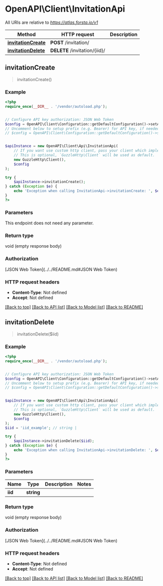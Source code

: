 # OpenAPI\Client\InvitationApi

All URIs are relative to *https://atlas.forsta.io/v1*

Method | HTTP request | Description
------------- | ------------- | -------------
[**invitationCreate**](InvitationApi.md#invitationCreate) | **POST** /invitation/ | 
[**invitationDelete**](InvitationApi.md#invitationDelete) | **DELETE** /invitation/{iid}/ | 



## invitationCreate

> invitationCreate()



### Example

```php
<?php
require_once(__DIR__ . '/vendor/autoload.php');


// Configure API key authorization: JSON Web Token
$config = OpenAPI\Client\Configuration::getDefaultConfiguration()->setApiKey('Authorization', 'YOUR_API_KEY');
// Uncomment below to setup prefix (e.g. Bearer) for API key, if needed
// $config = OpenAPI\Client\Configuration::getDefaultConfiguration()->setApiKeyPrefix('Authorization', 'Bearer');


$apiInstance = new OpenAPI\Client\Api\InvitationApi(
    // If you want use custom http client, pass your client which implements `GuzzleHttp\ClientInterface`.
    // This is optional, `GuzzleHttp\Client` will be used as default.
    new GuzzleHttp\Client(),
    $config
);

try {
    $apiInstance->invitationCreate();
} catch (Exception $e) {
    echo 'Exception when calling InvitationApi->invitationCreate: ', $e->getMessage(), PHP_EOL;
}
?>
```

### Parameters

This endpoint does not need any parameter.

### Return type

void (empty response body)

### Authorization

[JSON Web Token](../../README.md#JSON Web Token)

### HTTP request headers

- **Content-Type**: Not defined
- **Accept**: Not defined

[[Back to top]](#) [[Back to API list]](../../README.md#documentation-for-api-endpoints)
[[Back to Model list]](../../README.md#documentation-for-models)
[[Back to README]](../../README.md)


## invitationDelete

> invitationDelete($iid)



### Example

```php
<?php
require_once(__DIR__ . '/vendor/autoload.php');


// Configure API key authorization: JSON Web Token
$config = OpenAPI\Client\Configuration::getDefaultConfiguration()->setApiKey('Authorization', 'YOUR_API_KEY');
// Uncomment below to setup prefix (e.g. Bearer) for API key, if needed
// $config = OpenAPI\Client\Configuration::getDefaultConfiguration()->setApiKeyPrefix('Authorization', 'Bearer');


$apiInstance = new OpenAPI\Client\Api\InvitationApi(
    // If you want use custom http client, pass your client which implements `GuzzleHttp\ClientInterface`.
    // This is optional, `GuzzleHttp\Client` will be used as default.
    new GuzzleHttp\Client(),
    $config
);
$iid = 'iid_example'; // string | 

try {
    $apiInstance->invitationDelete($iid);
} catch (Exception $e) {
    echo 'Exception when calling InvitationApi->invitationDelete: ', $e->getMessage(), PHP_EOL;
}
?>
```

### Parameters


Name | Type | Description  | Notes
------------- | ------------- | ------------- | -------------
 **iid** | **string**|  |

### Return type

void (empty response body)

### Authorization

[JSON Web Token](../../README.md#JSON Web Token)

### HTTP request headers

- **Content-Type**: Not defined
- **Accept**: Not defined

[[Back to top]](#) [[Back to API list]](../../README.md#documentation-for-api-endpoints)
[[Back to Model list]](../../README.md#documentation-for-models)
[[Back to README]](../../README.md)

